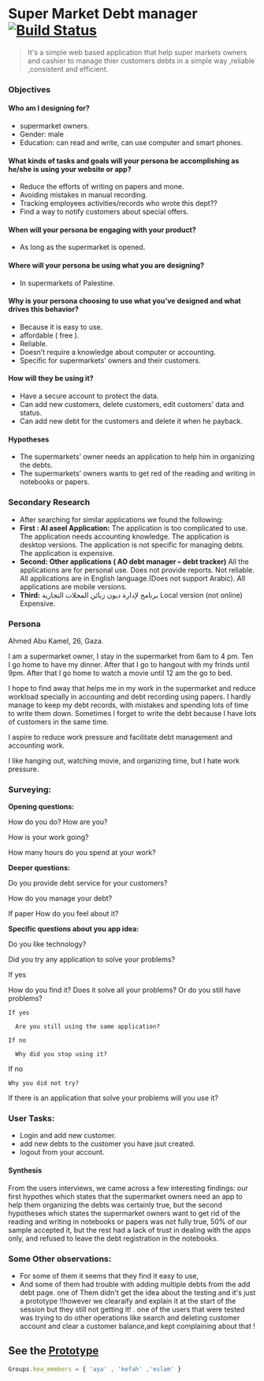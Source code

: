 # Super Market Debt manager [![Build Status](https://travis-ci.org/FACG2/SuperMarkets_Debt_Manager.svg?branch=master)](https://travis-ci.org/FACG2/SuperMarkets_Debt_Manager)
 > It's a simple web based application that help super markets owners and cashier to manage thier customers debts in a simple way ,reliable ,consistent and efficient. 
 
### Objectives
#### Who am I designing for?
* supermarket owners.
* Gender: male
* Education: can read and write, can use computer and smart phones.

#### What kinds of tasks and goals will your persona be accomplishing as he/she is using your website or app?
* Reduce the efforts of writing on papers and mone.
* Avoiding mistakes in manual recording.
* Tracking employees activities/records who wrote this dept??
* Find a way to notify customers about special offers.

#### When will your persona be engaging with your product?
* As long as the supermarket is opened.

#### Where will your persona be using what you are designing?
* In supermarkets of Palestine.

#### Why is your persona choosing to use what you’ve designed and what drives this behavior?
* Because it is easy to use.
* affordable ( free ).
* Reliable.
* Doesn’t require a knowledge about computer or accounting.
* Specific for supermarkets’ owners and their customers.

#### How will they be using it?
* Have a secure account to protect the data.
* Can add new customers, delete customers, edit customers’ data and status.
* Can add new debt for the customers and delete it when he payback.

#### Hypotheses
* The supermarkets’ owner needs an application to help him in organizing the debts.
* The supermarkets’ owners wants to get red of the reading and writing in notebooks or papers.

### Secondary Research
* After searching for similar applications we found the following:
* **First : Al aseel Application:**
The application is too complicated to use.
The application needs accounting knowledge.
The application is desktop versions.
The application is not specific for managing debts.
The application is expensive.
* **Second: Other applications ( AO debt manager – debt tracker)**
All the applications are for personal use.
Does not provide reports.
Not reliable.
All applications are in English language.(Does not support Arabic).
All applications are mobile versions.
* **Third:** برنامج لإدارة ديون زبائن المحلات التجارية
Local version (not online)
Expensive.

### Persona
Ahmed Abu Kamel, 26, Gaza.

I am a supermarket owner, I stay in the supermarket from 6am to 4 pm. Ten I go home to have my dinner. After that I go to hangout with my frinds until 9pm. After that I go home to watch a movie until 12 am the go to bed.

I hope to find away that helps me in my work in the supermarket and reduce workload specially in accounting and debt recording using papers. I hardly manage to keep my debt records, with mistakes and spending lots of time to write them down.
Sometimes I forget to write the debt because I have lots of customers in the same time.

I aspire to reduce work pressure and facilitate debt management and accounting work.

I like hanging out, watching movie, and organizing time, but I hate work pressure.


### Surveying:

 **Opening questions:** 
 
How do you do? How are you?

How is your work going?

How many hours do you spend at your work?

 **Deeper questions:**

Do you provide debt service for your customers?

How do you manage your debt?

If paper How do you feel about it?

 **Specific questions about you app idea:**

Do you like technology?

Did you try any application to solve your problems?
  
  If yes
   
   How do you find it? Does it solve all your problems? Or do you still have problems?
    
    If yes
      
      Are you still using the same application?
    
    If no
      
      Why did you stop using it?
   
   If no 
    
    Why you did not try?

If there is an application that solve your problems will you use it?

### User Tasks:
* Login and add new customer.
* add new debts to the customer you have jsut created.
* logout from your account.

 #### Synthesis
 From the users interviews, we came across a few interesting findings:
 our first hypothes which states that the supermarket owners need an app to help them organizing the debts was certainly true, but the second hypotheses which states the supermarket owners want to get rid of the reading and writing in notebooks or papers was not fully true, 50% of our sample accepted it, but the rest had a lack of trust in dealing with the apps only, and refused to leave the debt registration in the notebooks.
 
 ### Some Other observations:
  * For some of them it seems that they find it easy to use, 
  * And some of them had trouble with adding multiple debts from the add debt page.
  one of Them didn't get the idea about the testing and it's just a prototype !!however we clearaify and explain it at the start of the session but they still not getting it! .
  one of the users that were tested was trying to do other operations like search and deleting customer account and clear a customer balance,and kept complaining about that !

## See the [Prototype](https://projects.invisionapp.com/share/USDIT1OE7)
```javascript 
Groups.kea_members = { 'aya' , 'kefah' ,'eslam' } 
```
